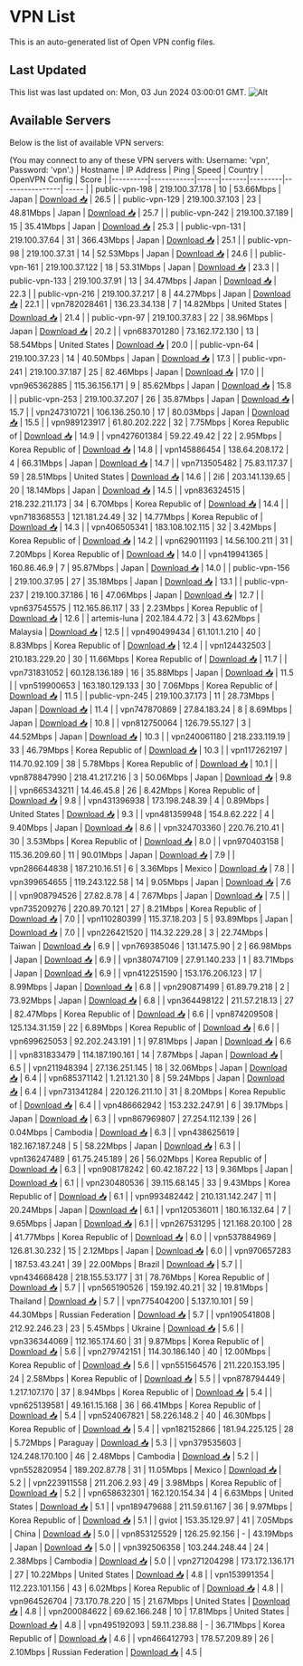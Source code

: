 # VPN List

This is an auto-generated list of Open VPN config files.

## Last Updated

This list was last updated on: Mon, 03 Jun 2024 03:00:01 GMT.
![Alt](https://repobeats.axiom.co/api/embed/186b98318ef1479477931607c1ad7d823f12451f.svg "Repobeats analytics image")

## Available Servers

Below is the list of available VPN servers:

(You may connect to any of these VPN servers with: Username: 'vpn', Password: 'vpn'.)
| Hostname | IP Address | Ping | Speed | Country | OpenVPN Config | Score |
|----------|------------|------|-------|---------|----------------| ----- |
| public-vpn-198 | 219.100.37.178 | 10 | 53.66Mbps | Japan | [Download 📥](./configs/server_0_JP.ovpn) | 26.5 |
| public-vpn-129 | 219.100.37.103 | 23 | 48.81Mbps | Japan | [Download 📥](./configs/server_1_JP.ovpn) | 25.7 |
| public-vpn-242 | 219.100.37.189 | 15 | 35.41Mbps | Japan | [Download 📥](./configs/server_2_JP.ovpn) | 25.3 |
| public-vpn-131 | 219.100.37.64 | 31 | 366.43Mbps | Japan | [Download 📥](./configs/server_3_JP.ovpn) | 25.1 |
| public-vpn-98 | 219.100.37.31 | 14 | 52.53Mbps | Japan | [Download 📥](./configs/server_4_JP.ovpn) | 24.6 |
| public-vpn-161 | 219.100.37.122 | 18 | 53.31Mbps | Japan | [Download 📥](./configs/server_5_JP.ovpn) | 23.3 |
| public-vpn-133 | 219.100.37.91 | 13 | 34.47Mbps | Japan | [Download 📥](./configs/server_6_JP.ovpn) | 22.3 |
| public-vpn-216 | 219.100.37.217 | 8 | 44.27Mbps | Japan | [Download 📥](./configs/server_7_JP.ovpn) | 22.1 |
| vpn782028461 | 136.23.34.138 | 7 | 14.82Mbps | United States | [Download 📥](./configs/server_8_US.ovpn) | 21.4 |
| public-vpn-97 | 219.100.37.83 | 22 | 38.96Mbps | Japan | [Download 📥](./configs/server_9_JP.ovpn) | 20.2 |
| vpn683701280 | 73.162.172.130 | 13 | 58.54Mbps | United States | [Download 📥](./configs/server_10_US.ovpn) | 20.0 |
| public-vpn-64 | 219.100.37.23 | 14 | 40.50Mbps | Japan | [Download 📥](./configs/server_11_JP.ovpn) | 17.3 |
| public-vpn-241 | 219.100.37.187 | 25 | 82.46Mbps | Japan | [Download 📥](./configs/server_12_JP.ovpn) | 17.0 |
| vpn965362885 | 115.36.156.171 | 9 | 85.62Mbps | Japan | [Download 📥](./configs/server_13_JP.ovpn) | 15.8 |
| public-vpn-253 | 219.100.37.207 | 26 | 35.87Mbps | Japan | [Download 📥](./configs/server_14_JP.ovpn) | 15.7 |
| vpn247310721 | 106.136.250.10 | 17 | 80.03Mbps | Japan | [Download 📥](./configs/server_15_JP.ovpn) | 15.5 |
| vpn989123917 | 61.80.202.222 | 32 | 7.75Mbps | Korea Republic of | [Download 📥](./configs/server_16_KR.ovpn) | 14.9 |
| vpn427601384 | 59.22.49.42 | 22 | 2.95Mbps | Korea Republic of | [Download 📥](./configs/server_17_KR.ovpn) | 14.8 |
| vpn145886454 | 138.64.208.172 | 4 | 66.31Mbps | Japan | [Download 📥](./configs/server_18_JP.ovpn) | 14.7 |
| vpn713505482 | 75.83.117.37 | 59 | 28.51Mbps | United States | [Download 📥](./configs/server_19_US.ovpn) | 14.6 |
| 2i6 | 203.141.139.65 | 20 | 18.14Mbps | Japan | [Download 📥](./configs/server_20_JP.ovpn) | 14.5 |
| vpn836324515 | 218.232.211.173 | 34 | 6.70Mbps | Korea Republic of | [Download 📥](./configs/server_21_KR.ovpn) | 14.4 |
| vpn718368553 | 121.181.24.49 | 32 | 14.77Mbps | Korea Republic of | [Download 📥](./configs/server_22_KR.ovpn) | 14.3 |
| vpn406505341 | 183.108.102.115 | 32 | 3.42Mbps | Korea Republic of | [Download 📥](./configs/server_23_KR.ovpn) | 14.2 |
| vpn629011193 | 14.56.100.211 | 31 | 7.20Mbps | Korea Republic of | [Download 📥](./configs/server_24_KR.ovpn) | 14.0 |
| vpn419941365 | 160.86.46.9 | 7 | 95.87Mbps | Japan | [Download 📥](./configs/server_25_JP.ovpn) | 14.0 |
| public-vpn-156 | 219.100.37.95 | 27 | 35.18Mbps | Japan | [Download 📥](./configs/server_26_JP.ovpn) | 13.1 |
| public-vpn-237 | 219.100.37.186 | 16 | 47.06Mbps | Japan | [Download 📥](./configs/server_27_JP.ovpn) | 12.7 |
| vpn637545575 | 112.165.86.117 | 33 | 2.23Mbps | Korea Republic of | [Download 📥](./configs/server_28_KR.ovpn) | 12.6 |
| artemis-luna | 202.184.4.72 | 3 | 43.62Mbps | Malaysia | [Download 📥](./configs/server_29_MY.ovpn) | 12.5 |
| vpn490499434 | 61.101.1.210 | 40 | 8.83Mbps | Korea Republic of | [Download 📥](./configs/server_30_KR.ovpn) | 12.4 |
| vpn124432503 | 210.183.229.20 | 30 | 11.66Mbps | Korea Republic of | [Download 📥](./configs/server_31_KR.ovpn) | 11.7 |
| vpn731831052 | 60.128.136.189 | 16 | 35.88Mbps | Japan | [Download 📥](./configs/server_32_JP.ovpn) | 11.5 |
| vpn519900653 | 163.180.129.133 | 30 | 7.06Mbps | Korea Republic of | [Download 📥](./configs/server_33_KR.ovpn) | 11.5 |
| public-vpn-245 | 219.100.37.173 | 11 | 28.73Mbps | Japan | [Download 📥](./configs/server_34_JP.ovpn) | 11.4 |
| vpn747870869 | 27.84.183.24 | 8 | 8.69Mbps | Japan | [Download 📥](./configs/server_35_JP.ovpn) | 10.8 |
| vpn812750064 | 126.79.55.127 | 3 | 44.52Mbps | Japan | [Download 📥](./configs/server_36_JP.ovpn) | 10.3 |
| vpn240061180 | 218.233.119.19 | 33 | 46.79Mbps | Korea Republic of | [Download 📥](./configs/server_37_KR.ovpn) | 10.3 |
| vpn117262197 | 114.70.92.109 | 38 | 5.78Mbps | Korea Republic of | [Download 📥](./configs/server_38_KR.ovpn) | 10.1 |
| vpn878847990 | 218.41.217.216 | 3 | 50.06Mbps | Japan | [Download 📥](./configs/server_39_JP.ovpn) | 9.8 |
| vpn665343211 | 14.46.45.8 | 26 | 8.42Mbps | Korea Republic of | [Download 📥](./configs/server_40_KR.ovpn) | 9.8 |
| vpn431396938 | 173.198.248.39 | 4 | 0.89Mbps | United States | [Download 📥](./configs/server_41_US.ovpn) | 9.3 |
| vpn481359948 | 154.8.62.222 | 4 | 9.40Mbps | Japan | [Download 📥](./configs/server_42_JP.ovpn) | 8.6 |
| vpn324703360 | 220.76.210.41 | 30 | 3.53Mbps | Korea Republic of | [Download 📥](./configs/server_43_KR.ovpn) | 8.0 |
| vpn970403158 | 115.36.209.60 | 11 | 90.01Mbps | Japan | [Download 📥](./configs/server_44_JP.ovpn) | 7.9 |
| vpn286644838 | 187.210.16.51 | 6 | 3.36Mbps | Mexico | [Download 📥](./configs/server_45_MX.ovpn) | 7.8 |
| vpn399654655 | 119.243.122.58 | 14 | 9.05Mbps | Japan | [Download 📥](./configs/server_46_JP.ovpn) | 7.6 |
| vpn908794526 | 27.82.8.78 | 4 | 7.67Mbps | Japan | [Download 📥](./configs/server_47_JP.ovpn) | 7.5 |
| vpn735209276 | 220.89.70.121 | 27 | 8.21Mbps | Korea Republic of | [Download 📥](./configs/server_48_KR.ovpn) | 7.0 |
| vpn110280399 | 115.37.18.203 | 5 | 93.89Mbps | Japan | [Download 📥](./configs/server_49_JP.ovpn) | 7.0 |
| vpn226421520 | 114.32.229.28 | 3 | 22.74Mbps | Taiwan | [Download 📥](./configs/server_50_TW.ovpn) | 6.9 |
| vpn769385046 | 131.147.5.90 | 2 | 66.98Mbps | Japan | [Download 📥](./configs/server_51_JP.ovpn) | 6.9 |
| vpn380747109 | 27.91.140.233 | 1 | 83.71Mbps | Japan | [Download 📥](./configs/server_52_JP.ovpn) | 6.9 |
| vpn412251590 | 153.176.206.123 | 17 | 8.99Mbps | Japan | [Download 📥](./configs/server_53_JP.ovpn) | 6.8 |
| vpn290871499 | 61.89.79.218 | 2 | 73.92Mbps | Japan | [Download 📥](./configs/server_54_JP.ovpn) | 6.8 |
| vpn364498122 | 211.57.218.13 | 27 | 82.47Mbps | Korea Republic of | [Download 📥](./configs/server_55_KR.ovpn) | 6.6 |
| vpn874209508 | 125.134.31.159 | 22 | 6.89Mbps | Korea Republic of | [Download 📥](./configs/server_56_KR.ovpn) | 6.6 |
| vpn699625053 | 92.202.243.191 | 1 | 97.81Mbps | Japan | [Download 📥](./configs/server_57_JP.ovpn) | 6.6 |
| vpn831833479 | 114.187.190.161 | 14 | 7.87Mbps | Japan | [Download 📥](./configs/server_58_JP.ovpn) | 6.5 |
| vpn211948394 | 27.136.251.145 | 18 | 32.06Mbps | Japan | [Download 📥](./configs/server_59_JP.ovpn) | 6.4 |
| vpn685371142 | 1.21.121.30 | 8 | 59.24Mbps | Japan | [Download 📥](./configs/server_60_JP.ovpn) | 6.4 |
| vpn731341284 | 220.126.211.10 | 31 | 8.20Mbps | Korea Republic of | [Download 📥](./configs/server_61_KR.ovpn) | 6.4 |
| vpn486662942 | 153.232.247.91 | 6 | 39.17Mbps | Japan | [Download 📥](./configs/server_62_JP.ovpn) | 6.3 |
| vpn867969807 | 27.254.112.139 | 26 | 0.04Mbps | Cambodia | [Download 📥](./configs/server_63_KH.ovpn) | 6.3 |
| vpn438625619 | 182.167.187.248 | 5 | 58.22Mbps | Japan | [Download 📥](./configs/server_64_JP.ovpn) | 6.3 |
| vpn136247489 | 61.75.245.189 | 26 | 56.02Mbps | Korea Republic of | [Download 📥](./configs/server_65_KR.ovpn) | 6.3 |
| vpn908178242 | 60.42.187.22 | 13 | 9.36Mbps | Japan | [Download 📥](./configs/server_66_JP.ovpn) | 6.1 |
| vpn230480536 | 39.115.68.145 | 33 | 9.43Mbps | Korea Republic of | [Download 📥](./configs/server_67_KR.ovpn) | 6.1 |
| vpn993482442 | 210.131.142.247 | 11 | 20.24Mbps | Japan | [Download 📥](./configs/server_68_JP.ovpn) | 6.1 |
| vpn120536011 | 180.16.132.64 | 7 | 9.65Mbps | Japan | [Download 📥](./configs/server_69_JP.ovpn) | 6.1 |
| vpn267531295 | 121.168.20.100 | 28 | 41.77Mbps | Korea Republic of | [Download 📥](./configs/server_70_KR.ovpn) | 6.0 |
| vpn537884969 | 126.81.30.232 | 15 | 2.12Mbps | Japan | [Download 📥](./configs/server_71_JP.ovpn) | 6.0 |
| vpn970657283 | 187.53.43.241 | 39 | 22.00Mbps | Brazil | [Download 📥](./configs/server_72_BR.ovpn) | 5.7 |
| vpn434668428 | 218.155.53.177 | 31 | 78.76Mbps | Korea Republic of | [Download 📥](./configs/server_73_KR.ovpn) | 5.7 |
| vpn565190526 | 159.192.40.21 | 32 | 19.81Mbps | Thailand | [Download 📥](./configs/server_74_TH.ovpn) | 5.7 |
| vpn775404200 | 5.137.10.101 | 59 | 44.30Mbps | Russian Federation | [Download 📥](./configs/server_75_RU.ovpn) | 5.7 |
| vpn190541808 | 212.92.246.23 | 23 | 5.45Mbps | Ukraine | [Download 📥](./configs/server_76_UA.ovpn) | 5.6 |
| vpn336344069 | 112.165.174.60 | 31 | 9.87Mbps | Korea Republic of | [Download 📥](./configs/server_77_KR.ovpn) | 5.6 |
| vpn279742151 | 114.30.186.140 | 40 | 12.00Mbps | Korea Republic of | [Download 📥](./configs/server_78_KR.ovpn) | 5.6 |
| vpn551564576 | 211.220.153.195 | 24 | 2.58Mbps | Korea Republic of | [Download 📥](./configs/server_79_KR.ovpn) | 5.5 |
| vpn878794449 | 1.217.107.170 | 37 | 8.94Mbps | Korea Republic of | [Download 📥](./configs/server_80_KR.ovpn) | 5.4 |
| vpn625139581 | 49.161.15.168 | 36 | 66.41Mbps | Korea Republic of | [Download 📥](./configs/server_81_KR.ovpn) | 5.4 |
| vpn524067821 | 58.226.148.2 | 40 | 46.30Mbps | Korea Republic of | [Download 📥](./configs/server_82_KR.ovpn) | 5.4 |
| vpn182152866 | 181.94.225.125 | 28 | 5.72Mbps | Paraguay | [Download 📥](./configs/server_83_PY.ovpn) | 5.3 |
| vpn379535603 | 124.248.170.100 | 46 | 2.48Mbps | Cambodia | [Download 📥](./configs/server_84_KH.ovpn) | 5.2 |
| vpn552820954 | 189.202.87.78 | 31 | 11.05Mbps | Mexico | [Download 📥](./configs/server_85_MX.ovpn) | 5.2 |
| vpn223911558 | 211.206.2.93 | 49 | 3.98Mbps | Korea Republic of | [Download 📥](./configs/server_86_KR.ovpn) | 5.2 |
| vpn658632301 | 162.120.154.34 | 4 | 6.63Mbps | United States | [Download 📥](./configs/server_87_US.ovpn) | 5.1 |
| vpn189479688 | 211.59.61.167 | 36 | 9.97Mbps | Korea Republic of | [Download 📥](./configs/server_88_KR.ovpn) | 5.1 |
| gviot | 153.35.129.97 | 41 | 7.05Mbps | China | [Download 📥](./configs/server_89_CN.ovpn) | 5.0 |
| vpn853125529 | 126.25.92.156 | - | 43.19Mbps | Japan | [Download 📥](./configs/server_90_JP.ovpn) | 5.0 |
| vpn392506358 | 103.244.248.44 | 24 | 2.38Mbps | Cambodia | [Download 📥](./configs/server_91_KH.ovpn) | 5.0 |
| vpn271204298 | 173.172.136.171 | 27 | 10.22Mbps | United States | [Download 📥](./configs/server_92_US.ovpn) | 4.8 |
| vpn153991354 | 112.223.101.156 | 43 | 6.02Mbps | Korea Republic of | [Download 📥](./configs/server_93_KR.ovpn) | 4.8 |
| vpn964526704 | 73.170.78.220 | 15 | 21.67Mbps | United States | [Download 📥](./configs/server_94_US.ovpn) | 4.8 |
| vpn200084622 | 69.62.166.248 | 10 | 17.81Mbps | United States | [Download 📥](./configs/server_95_US.ovpn) | 4.8 |
| vpn495192093 | 59.11.238.88 | - | 36.71Mbps | Korea Republic of | [Download 📥](./configs/server_96_KR.ovpn) | 4.6 |
| vpn466412793 | 178.57.209.89 | 26 | 2.10Mbps | Russian Federation | [Download 📥](./configs/server_97_RU.ovpn) | 4.5 |
